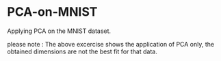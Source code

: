 # PCA-on-MNIST

Applying PCA on the MNIST dataset. 

please note : The above excercise shows the application of PCA only, the obtained dimensions are not the best fit for that data. 
